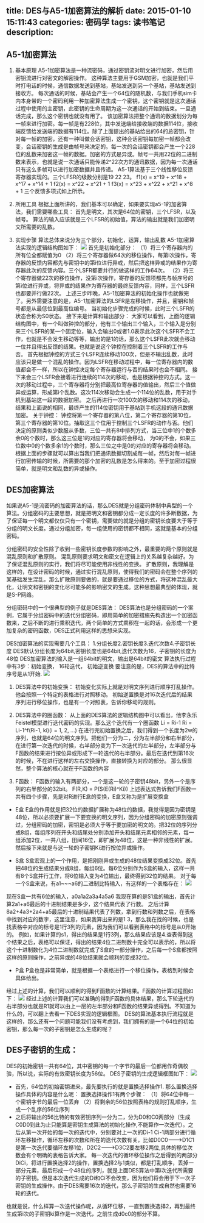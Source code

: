 title: DES与A5-1加密算法的解析
date: 2015-01-10 15:11:43
categories: 密码学
tags: 读书笔记
description:
---

## A5-1加密算法
1. 基本原理
A5-1加密算法是一种流密码，通过密钥流对明文进行加密，然后用密钥流进行对密文的解密操作。
这种算法主要用于GSM加密，也就是我们平时打电话的时候，通信数据发送到基站，基站发送到另一个基站，基站发送到接收方。
每次通话的时候，基站会产生一个64位的随机数，与我们手机sim卡内本身带的一个密码利用一种加密算法生成一个密钥，这个密钥就是这次通话过程中使用的主密钥，此密钥的生命周期为这一次通话的开始到结束。一旦通话完成，那么这个密钥也就没有用了。
该加密算法把整个通讯的数据划分为每一帧来进行加密。每一帧是有228位，其中发送端给接收端的数据114位，接收端反馈给发送端的数据有114位。除了上面提出的基站给出的64的总密钥，针对每一帧的加密，还有一种叫做会话密钥，这种会话密钥每加密一帧都会改变，会话密钥的生成是由帧号来决定的。每一次的会话密钥都会产生一个228位的乱数来加密这一帧的数据。加密的方式是异或。帧号一共用22位的二进制数来表示，也就是说一次通话只能传递2^22次方的通讯数据，因为每一次通话只有这么多帧可以进行加密数据并且传递。
A5-1算法基于三个线性移位反馈寄存器实现的。三个LFSR的级数分别是19 22 23。
f1(x) = x^19 + x^18 + x^17 + x^14 + 1
f2(x) = x^22 + x^21 + 1
f3(x) = x^23 + x^22 + x^21 + x^8 + 1
三个反馈多项式如上所示。

2. 所用工具
根据上面所讲的，我们基本可以确定，如果要实现a5-1的加密算法，我们需要哪些工具：
首先是明文，其次是64位的密钥，三个LFSR，以及帧号。
算法的输入应该就是三个LFSR的初始值，算法的输出就是我们加密明文所需要的乱数。

3. 实现步骤
算法总体来说分为三个部分，初始化，运算，输出乱数
A5-1加密算法实现的逻辑结构图如下：
![](/image/a51.jpg)
首先是初始化部分：
（1）将三个寄存器内的所有位全都赋值为0
（2）将三个寄存器做64次的移位操作，每第i次操作，寄存器的反馈内容都先与密钥中的第i位进行异或，然后把这样异或的结果作为寄存器此次的反馈内容。三个LSFR都要并行的做这样的工作64次。
（2）将三个寄存器做22次的移位操作，没第i次操作，寄存器的反馈项都先与帧序号的第i位进行异或，将异或的结果作为寄存器的最终反馈内容，同样，三个LSFR也都要并行做22次。
上述三步昨晚，A5-1加密算法的初始化操作也就做完了。另外需要注意的是，A5-1加密算法的LSFR是左移操作，并且，密钥和帧号都是从最低位到最高位编号。
当初始化步骤完成的时候，此时三个LSFR的状态合称为S0状态。
接下来是计算和输出部分：
大家可以看到，上面的逻辑结构图中，有一个叫做钟控的部分，他有三个输出三个输入，三个输入是分别来三个LSFR的某一个固定位，输入会输出0或者1.0表示此次这个LSFR不会工作，也就是不会发生移动等等，输出的是1的话，那么这个LSFR此次就会移动一位并且得出反馈的结果。也就是说这个钟控在控制着三个LSFR的工作与否。
首先根据钟控的方式三个LSFR连续移动100次，但是不输出乱数，此时应该只是做一个混乱的操作。因为LSFR在移动过程中，每一位寄存器内的数值都会不一样，所以在钟控决定每个寄存器运行与否的结果时也会不相同。
接下来会三个LSFR会接着进行连续的114次的移动，也是根据钟控的方式。这一次的移动过程中，三个寄存器将分别把最高位寄存器的值输出，然后三个值做异或运算，形成第i个乱数。这次114次移动会生成一个114位的乱数，用于对手机到基站这一段的数据加密。
之后再进行一次100次的移动和114次的移动，结果和上面说的相同，最终产生的114位密钥用于基站到手机这段的通讯数据加密。
关于钟控：
钟控将第一个寄存器的第八位，第二个寄存器的第10位，第三个寄存器的第10位。抽取这三个位用于控制三个LSFR的动作与否。他们决定的原则类似少数服从多数，三位一共有8中排列方式，当三位中1的个数多余0的个数时，那么这三位是1的对应的寄存器将会移动， 为0的不会，如果三位数中0的个数多余1的个数时，那么三位之中是0的对应的寄存器将会移动。
根据上面的步骤就可以算出当我们把通讯数据切割成每一帧，然后对每一帧进行加密传输的时候，所需要的那个加密的乱数是怎么得来的。至于加密过程很简单，就是明文和乱数的异或操作。


## DES加密算法
如果说A5-1是流密码的加密算法的话，那么DES就是分组密码体制中典型的一个算法。分组密码的主要思想，就是把明文和密钥都分成一定长度的许多断数据，为了保证每一个明文都仅仅只有一个密钥，需要做的就是分组的密钥长度要大于等于分组的明文长度。通过分组加密，每一组使用的密钥都不相同，这就是基本的分组密码。

分组密码的安全性除了收到一些密钥长度参数的影响之外，最重要的两个原则就是混乱原则和扩散原则。
混乱原则要求明文和密文在逻辑上的关系越复杂越好。为了保证混乱原则的实行，我们将尽可能使用非线性的变换。
扩散原则，我理解是这样的，在设计密码的时候，通过实行混乱原则，使得我们的密码会在整个序列的某基础发生混乱，那么扩散原则要做的，就是要通过移位的方式，将这种混乱最大化，让明文和密钥的变化尽可能多的影响密文的生成。这种思想最典型的体现，就是S-P网络。

分组密码中的一个很典型的例子就是DES算法：
DES算法也是分组密码的一个案例，它属于分组密码中的迭代分组密码，即用简单的加密措施先构造出一个加密函数来，之后不断的进行乘积迭代，两个简单的方式乘积在一起的话，会形成一个更加复杂的密码函数，DES正式利用这样的思想来实现。

DES加密算法的实现需要几个工具：
1.分组长度2.密钥长度3.迭代次数4.子密钥长度
DES默认分组长度为64bit,密钥长度也是64bit,迭代次数为16，子密钥的长度为48位
DES加密算法的输入是一组64bit的明文，输出是64bit的密文
算法执行过程中有3步：初始变换， 16轮迭代， 初始逆变换
要注意的是，DES的算法中的比特序号是从1开始.
![](/image/des1.jpg)

1. DES算法中的初始变换：
初始变化实际上就是对明文序列进行顺序打乱操作。他会按照一个特定的表格进行对照移动。
初始逆置换是对16次迭代后的结果序列进行移位操作，也是有一个对照表，告诉你移动的规则。

2. DES算法中的圈函数：
从上面的DES算法的逻辑结构图中可以看出，他李永乐Feistel模型进行迭代密码的实现。那么这个迭代有一个圈函数
Li = Ri-1  Ri = Li-1^f(Ri-1, ki)(i = 1, 2, ...)
在进行完初始置换之后，我们得到一个长度为2w的序列，也就是64位的明文序列。把他们一分为二，分为左半部分和右半部分，在进行第一次迭代的时候，右半部分变为下一次迭代的左半部分，左半部分与F函数的结果进行按位异或形成下一轮迭代的右半部分。最后在迭代到第16次的时候，不在进行这样的左右交换操作，直接转换为对应的部分。
那么很显然，整个算法的核心就在于F函数的内容
3. F函数：
F函数的输入有两部分，一个是这一轮的子密钥48bit，另外一个是序列的右半部分的32bit。
F(R,K) = P(S(E(Ri)^Ki))
上述表达式告诉我们F函数一共有四个步骤，先是对R进行E盒的变换，E盒又称为是扩展变换盒


- E盒
E盒的作用就是把32位的数据扩展称为48位的数据，我觉得是因为密钥是48位，所以必须要扩展一下要变换的明文序列，因为分组密码的加密原则强调过，分组密码的加密，密钥是必须大于等于要加密的明文的。把32位的序列分成8组，每组序列在开头和结尾处分别添加开头和结尾元素相邻的元素，每一组添加2位，一共八组，田间16位，即扩展为48位，这是一种非线性的扩展。然后接下来就是与这一轮的子密钥Ki进行按位异或操作。

- S盒
S盒宏观上的一个作用，是把刚刚异或生成的48位结果变换成32位。首先把48位的生成结果分成8组，每组6位。每6位分别作为S盒的输入，这样一共有8个S盒并行工作，将6位输入变为4位输出，最终得到32位的结果。
对于每一个S盒来说，有a1~~~a6的二进制比特输入，有这样的一个表格存在：
![](/image/des2.jpg)

现在S盒一共有6位的输入，a0a1a2a3a4a5a6
我现在算的是S1盒的输出，首先计算2a1+a6最后的十进制结果是多少，这个结果代表了行数。
之后计算8a2+4a3+2a4+a5最后的十进制结果代表了列数，拿到行数和列数之后，在表格中找到对应的数字，这里注意，如果我算出来的是1 3，那么我在找的时候，也是找表格中对应的标号是1行3列的元素，因为我们可以看到表格中的标号是从0开始的。
例如，如果计算的s1，得出的结果是1行3列，那么结果应该是4.查表得到这个结果之后，表格可以保证，得出的结果4位二进制数十完全可以表示的，所以将这个十进制数化为4位二进制数就完成了S盒的一部分操作，之后每一个S盒都按照这样的原则操作，之前异或的48位结果就会顺利的变成32位。

- P盒
P盒也是非常简单，就是根据一个表格进行一个移位操作，表格到时候会具体给出。

经过上述的计算，我们可以顺利的得到F函数的计算结果。F函数的计算过程图如下：
![](/image/des3.jpg)
经过上述的计算我们可以准确的得到F函数的具体结果，那么下轮迭代的右半部分也就是R1就可以由上一层的左半部分和F函数的结果异或得到。不知道为什么的，可以翻上去看一下DES实现的逻辑框图。
DES的算法基本执行流程就是这样的，那么还有一个问题可能我们没有考虑到，我们拥有的是一个64位的初始密钥，那么每一次的子密钥是怎么生成的呢？

## DES子密钥的生成：
DES的初始密钥一共有64位，其中密钥的每一个字节的最后一位都用作奇偶校验，所以说，实际的有效密钥长度为56位。
DES子密钥的生成逻辑框图如下：
![](/image/des4.jpg)



- 首先，64位的初始密钥进来，最先要执行的就是置换选择操作1.
那么置换选择操作具体的内容是什么呢：
置换选择操作1有两个步骤：
（1）将64位中每一个密钥字节的最后一位丢弃
（2）将剩余的56位按照表格的规则打乱顺序，生成一个乱序的56位序列
- 之后将输出的56比特的有效密钥序列一分为二，分为D0和C0两部分（生成C0D0到此为止只能算是密钥生成算法的初始化操作,不能算作一次迭代）。之后从第一次开始的每一次的迭代中，分别要对上一次的Di-1 Ci-1两部分进行循环左移操作，循环左移的次数和所在的迭代次数有关，比如D0C0--->D1C1是第一次迭代要循环左移1位，D2C2--->D3C2要左移2两位,具体的移位次数会有个明确的表格告诉大家。
每一次迭代的循环移位操作之后得到的两部分DiCi，将进行置换选择2的操作，置换选择2与1类似，都是打乱顺序，丢掉一部分元素，最后形成一个48位的序列，就是上面DES算法中第i次迭代所需要的子密钥。但是本次迭代生成的Di和Ci不会改变，因为他们将会用于下一次子密钥的生成操作。由于DES需要16次的迭代，那么子密钥的生成自然也需要16轮的迭代。

也就是说，什么样算一次迭代操作呢，从循环位移，一直到置换选择2，再到最终生成第i次的子密钥ki算作是一次迭代，之前生成d0c0的部分不算。